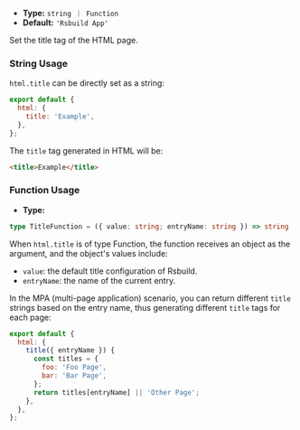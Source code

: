 - **Type:** `string ｜ Function`
- **Default:** `'Rsbuild App'`

Set the title tag of the HTML page.

### String Usage

`html.title` can be directly set as a string:

```js
export default {
  html: {
    title: 'Example',
  },
};
```

The `title` tag generated in HTML will be:

```html
<title>Example</title>
```

### Function Usage

- **Type:**

```ts
type TitleFunction = ({ value: string; entryName: string }) => string | void;
```

When `html.title` is of type Function, the function receives an object as the argument, and the object's values include:

- `value`: the default title configuration of Rsbuild.
- `entryName`: the name of the current entry.

In the MPA (multi-page application) scenario, you can return different `title` strings based on the entry name, thus generating different `title` tags for each page:

```js
export default {
  html: {
    title({ entryName }) {
      const titles = {
        foo: 'Foo Page',
        bar: 'Bar Page',
      };
      return titles[entryName] || 'Other Page';
    },
  },
};
```
